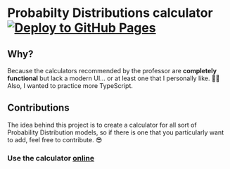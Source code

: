 # Probabilty Distributions calculator [![Deploy to GitHub Pages](https://github.com/diegoasanch/Estadistica_General/actions/workflows/deploy.yml/badge.svg)](https://github.com/diegoasanch/Estadistica_General/actions/workflows/deploy.yml)

## Why?

Because the calculators recommended by the professor are __completely functional__
but lack a modern UI... or at least one that I personally like. 🤷‍♂️  
Also, I wanted to practice more TypeScript.

## Contributions

The idea behind this project is to create a calculator for all sort of Probability Distribution models, so if there is one that you particularly want to add, feel free to contribute. 😎

### Use the calculator [online](https://diegoasanch.github.io/Estadistica_General/)
